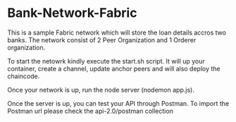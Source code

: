 # Bank-Network-Fabric

This is a sample Fabric network which will store the loan details accros two banks. The network consist of 2 Peer Organization and 1 Orderer organization.

To start the netowrk kindly execute the start.sh script. It will up your container, create a channel, update anchor peers and will also deploy the chaincode.

Once your network is up, run the node server (nodemon app.js).

Once the server is up, you can test your API through Postman. To import the Postman url please check the api-2.0/postman collection
